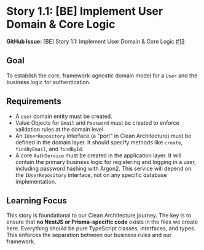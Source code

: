 # Story 1.1: [BE] Implement User Domain & Core Logic

**GitHub Issue:** [BE] Story 1.1: Implement User Domain & Core Logic
[#13](https://github.com/TituxMetal/fullstack-nestjs-astro-authentication/issues/13)

## Goal

To establish the core, framework-agnostic domain model for a `User` and the business logic for
authentication.

## Requirements

- A `User` domain entity must be created.
- Value Objects for `Email` and `Password` must be created to enforce validation rules at the domain
  level.
- An `IUserRepository` interface (a "port" in Clean Architecture) must be defined in the domain
  layer. It should specify methods like `create`, `findByEmail`, and `findById`.
- A core `AuthService` must be created in the application layer. It will contain the primary
  business logic for registering and logging in a user, including password hashing with Argon2. This
  service will depend on the `IUserRepository` interface, not on any specific database
  implementation.

## Learning Focus

This story is foundational to our Clean Architecture journey. The key is to ensure that **no NestJS
or Prisma-specific code** exists in the files we create here. Everything should be pure TypeScript
classes, interfaces, and types. This enforces the separation between our business rules and our
framework.
